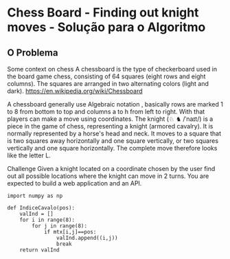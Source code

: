 Chess Board - Finding out knight moves - Solução para o Algoritmo
=============
O Problema
-----------
Some context on chess
A chessboard is the type of checkerboard used in the board game chess, consisting of 64
squares (eight rows and eight columns). The squares are arranged in two alternating colors
(light and dark). https://en.wikipedia.org/wiki/Chessboard

A chessboard generally use Algebraic notation , basically rows are marked 1 to 8 from
bottom to top and columns a to h from left to right. With that players can make a move using
coordinates.
The knight (♘ ♞ /ˈnaɪt/) is a piece in the game of chess, representing a knight (armored
cavalry). It is normally represented by a horse's head and neck. It moves to a square that is
two squares away horizontally and one square vertically, or two squares vertically and one
square horizontally. The complete move therefore looks like the letter L.

Challenge
Given a knight located on a coordinate chosen by the user find out all possible locations
where the knight can move in 2 turns.
You are expected to build a web application and an API.



```
import numpy as np

def IndiceCavalo(pos):
    valInd = []
    for i in range(8):
        for j in range(8):
            if mtx[i,j]==pos:
                valInd.append((i,j))
                break
    return valInd

```
